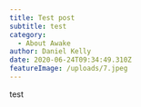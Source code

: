 ```yaml
---
title: Test post
subtitle: test
category:
  - About Awake
author: Daniel Kelly
date: 2020-06-24T09:34:49.310Z
featureImage: /uploads/7.jpeg
---
```

test